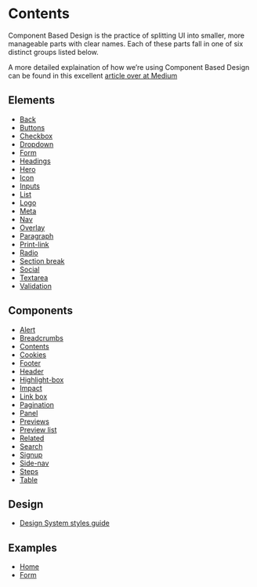 <h1>Contents</h1>
<p>Component Based Design is the practice of splitting UI into smaller, more manageable parts with clear names. Each of these parts fall in one of six distinct groups listed below.</p>
<p>A more detailed explaination of how we’re using Component Based Design can be found in this excellent <a href="https://medium.com/@wereheavyweight/how-were-using-component-based-design-5f9e3176babb">article over at Medium</a></p>
<h2>Elements</h2>
<ul class="list list-bullet">
  <li><a href="elements/back">Back</a></li>
  <li><a href="elements/buttons">Buttons</a></li>
  <li><a href="elements/checkbox">Checkbox</a></li>
  <li><a href="elements/dropdown">Dropdown</a></li>
  <li><a href="elements/form">Form</a></li>
  <li><a href="elements/headings">Headings</a></li>
  <li><a href="elements/hero">Hero</a></li>
  <li><a href="elements/icon">Icon</a></li>
  <li><a href="elements/inputs">Inputs</a></li>
  <li><a href="elements/list">List</a></li>
  <li><a href="elements/logo">Logo</a></li>
  <li><a href="elements/meta">Meta</a></li>
  <li><a href="elements/nav">Nav</a></li>
  <li><a href="elements/overlay">Overlay</a></li>
  <li><a href="elements/paragraph">Paragraph</a></li>
  <li><a href="elements/print-link">Print-link</a></li>
  <li><a href="elements/radio">Radio</a></li>
  <li><a href="elements/section-break">Section break</a></li>
  <li><a href="elements/social">Social</a></li>
  <li><a href="elements/textarea">Textarea</a></li>
  <li><a href="elements/validation">Validation</a></li>
</ul>
<h2>Components</h2>
<ul class="list list-bullet">
  <li><a href="components/alert">Alert</a></li>
  <li><a href="components/breadcrumbs">Breadcrumbs</a></li>
  <li><a href="components/contents">Contents</a></li>
  <li><a href="components/cookies">Cookies</a></li>
  <li><a href="components/footer">Footer</a></li>
  <li><a href="components/header">Header</a></li>
  <li><a href="components/highlight-box">Highlight-box</a></li>
  <li><a href="components/impact">Impact</a></li>
  <li><a href="components/link-box">Link box</a></li>
  <li><a href="components/pagination">Pagination</a></li>
  <li><a href="components/panel">Panel</a></li>
  <li><a href="components/previews">Previews</a></li>
  <li><a href="components/preview-list">Preview list</a></li>
  <li><a href="components/related">Related</a></li>
  <li><a href="components/search">Search</a></li>
  <li><a href="components/signup">Signup</a></li>
  <li><a href="components/side-nav">Side-nav</a></li>
  <li><a href="components/steps">Steps</a></li>
  <li><a href="components/table">Table</a></li>
</ul>
<h2>Design</h2>
<ul class="list list-bullet">
  <li><a href="/docs/core/design">Design System styles guide</a></li>
</ul>

<h2>Examples</h2>
<ul class="list list-bullet">
  <li><a href="/">Home</a></li>
  <li><a href="/form">Form</a></li>
</ul>
